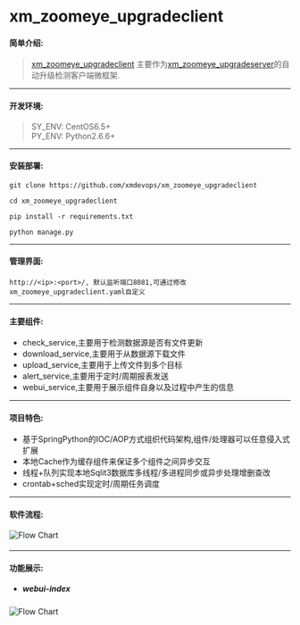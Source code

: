 # xm_zoomeye_upgradeclient
#### 简单介绍:
>[xm_zoomeye_upgradeclient](https://github.com/xmdevops/xm_zoomeye_upgradeclient) 主要作为[xm_zoomeye_upgradeserver]()的自动升级检测客户端微框架.

***


#### 开发环境:
> SY_ENV: CentOS6.5+ \
> PY_ENV: Python2.6.6+ 

***

#### 安装部署:
`git clone https://github.com/xmdevops/xm_zoomeye_upgradeclient`

`cd xm_zoomeye_upgradeclient`

`pip install -r requirements.txt`

`python manage.py`

***


#### 管理界面:
`http://<ip>:<port>/, 默认监听端口8081,可通过修改xm_zoomeye_upgradeclient.yaml自定义`

****

#### 主要组件:
* check_service,主要用于检测数据源是否有文件更新
* download_service,主要用于从数据源下载文件
* upload_service,主要用于上传文件到多个目标
* alert_service,主要用于定时/周期报表发送
* webui_service,主要用于展示组件自身以及过程中产生的信息

***

#### 项目特色:
* 基于SpringPython的IOC/AOP方式组织代码架构,组件/处理器可以任意侵入式扩展
* 本地Cache作为缓存组件来保证多个组件之间异步交互
* 线程+队列实现本地Sqlit3数据库多线程/多进程同步或异步处理增删查改
* crontab+sched实现定时/周期任务调度

***

#### 软件流程:
![Flow Chart](https://raw.githubusercontent.com/xmdevops/xm_zoomeye_upgradeclient/master/docs/design/flow_chart.png)
#### 

***

#### 功能展示:
* ##### webui-index
![Flow Chart](https://raw.githubusercontent.com/xmdevops/xm_zoomeye_upgradeclient/master/docs/design/webui_index.png)
